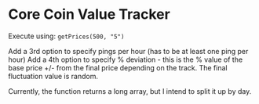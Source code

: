 Core Coin Value Tracker
====
Execute using:
`getPrices(500, "5")`

Add a 3rd option to specify pings per hour (has to be at least one ping per hour)
Add a 4th option to specify % deviation - this is the % value of the base price +/- from the final price depending on the track. The final fluctuation value is random.

Currently, the function returns a long array, but I intend to split it up by day.